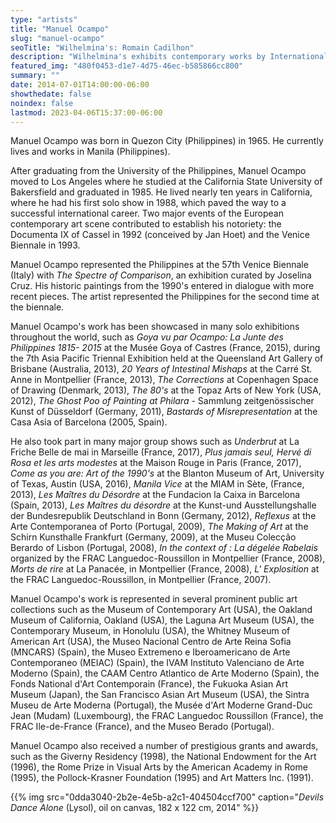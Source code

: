 ```yaml
---
type: "artists"
title: "Manuel Ocampo"
slug: "manuel-ocampo"
seoTitle: "Wilhelmina's: Romain Cadilhon"
description: "Wilhelmina's exhibits contemporary works by International artists on Hydra between June and October. The exhibitions are displayed inside a historic building on Mandraki Beach that was once the Captain’s Mansion. This year the artists displayed are vastly different but share in common supreme technical skill and treat subjects rooted in universal themes, particularly nature, myth, philosophy and dreams."
featured_img: "480f0453-d1e7-4d75-46ec-b585866cc800"
summary: ""
date: 2014-07-01T14:00:00-06:00
showthedate: false
noindex: false
lastmod: 2023-04-06T15:37:00-06:00
---
```


Manuel Ocampo was born in Quezon City (Philippines) in 1965. He currently lives and works in Manila (Philippines).

After graduating from the University of the Philippines, Manuel Ocampo moved to Los Angeles where he studied at the California State University of Bakersfield and graduated in 1985. He lived nearly ten years in California, where he had his first solo show in 1988, which paved the way to a successful international career. Two major events of the European contemporary art scene contributed to establish his notoriety: the Documenta IX of Cassel in 1992 (conceived by Jan Hoet) and the Venice Biennale in 1993.

Manuel Ocampo represented the Philippines at the 57th Venice Biennale (Italy) with _The Spectre of Comparison_, an exhibition curated by Joselina Cruz. His historic paintings from the 1990's entered in dialogue with more recent pieces. The artist represented the Philippines for the second time at the biennale.

Manuel Ocampo's work has been showcased in many solo exhibitions throughout the world, such as _Goya vu par Ocampo: La Junte des Philippines 1815- 2015_ at the Musée Goya of Castres (France, 2015), during the 7th Asia Pacific Triennal Exhibition held at the Queensland Art Gallery of Brisbane (Australia, 2013), _20 Years of Intestinal Mishaps_ at the Carré St. Anne in Montpellier (France, 2013), _The Corrections_ at Copenhagen Space of Drawing (Denmark, 2013), _The 80's_ at the Topaz Arts of New York (USA, 2012), _The Ghost Poo of Painting at Philara_ - Sammlung zeitgenössischer Kunst of Düsseldorf (Germany, 2011), _Bastards of Misrepresentation_ at the Casa Asia of Barcelona (2005, Spain).

He also took part in many major group shows such as _Underbrut_ at La Friche Belle de mai in Marseille (France, 2017), _Plus jamais seul, Hervé di Rosa et les arts modestes_ at the Maison Rouge in Paris (France, 2017), _Come as you are: Art of the 1990's_ at the Blanton Museum of Art, University of Texas, Austin (USA, 2016), _Manila Vice_ at the MIAM in Sète, (France, 2013), _Les Maîtres du Désordre_ at the Fundacion la Caixa in Barcelona (Spain, 2013), _Les Maîtres du désordre_ at the Kunst-und Ausstellungshalle der Bundesrepublik Deutschland in Bonn (Germany, 2012), _Reflexus_ at the Arte Contemporanea of Porto (Portugal, 2009), _The Making of Art_ at the Schirn Kunsthalle Frankfurt (Germany, 2009), at the Museu Colecção Berardo of Lisbon (Portugal, 2008), _In the context of : La dégelée Rabelais_ organized by the FRAC Languedoc-Roussillon in Montpellier (France, 2008), _Morts de rire_ at La Panacée, in Montpellier (France, 2008), _L' Explosition_ at the FRAC Languedoc-Roussillon, in Montpellier (France, 2007).

Manuel Ocampo's work is represented in several prominent public art collections such as the Museum of Contemporary Art (USA), the Oakland Museum of California, Oakland (USA), the Laguna Art Museum (USA), the Contemporary Museum, in Honolulu (USA), the Whitney Museum of American Art (USA), the Museo Nacional Centro de Arte Reina Sofia (MNCARS) (Spain), the Museo Extremeno e Iberoamericano de Arte Contemporaneo (MEIAC) (Spain), the IVAM Instituto Valenciano de Arte Moderno (Spain), the CAAM Centro Atlantico de Arte Moderno (Spain), the Fonds National d'Art Contemporain (France), the Fukuoka Asian Art Museum (Japan), the San Francisco Asian Art Museum (USA), the Sintra Museu de Arte Moderna (Portugal), the Musée d'Art Moderne Grand-Duc Jean (Mudam) (Luxembourg), the FRAC Languedoc Roussillon (France), the FRAC Ile-de-France (France), and the Museo Berado (Portugal).

Manuel Ocampo also received a number of prestigious grants and awards, such as the Giverny Residency (1998), the National Endowment for the Art (1996), the Rome Prize in Visual Arts by the American Academy in Rome (1995), the Pollock-Krasner Foundation (1995) and Art Matters Inc. (1991).

{{% img src="0dda3040-2b2e-4e5b-a2c1-404504ccf700" caption="_Devils Dance Alone_ (Lysol), oil on canvas, 182 x 122 cm, 2014" %}}

